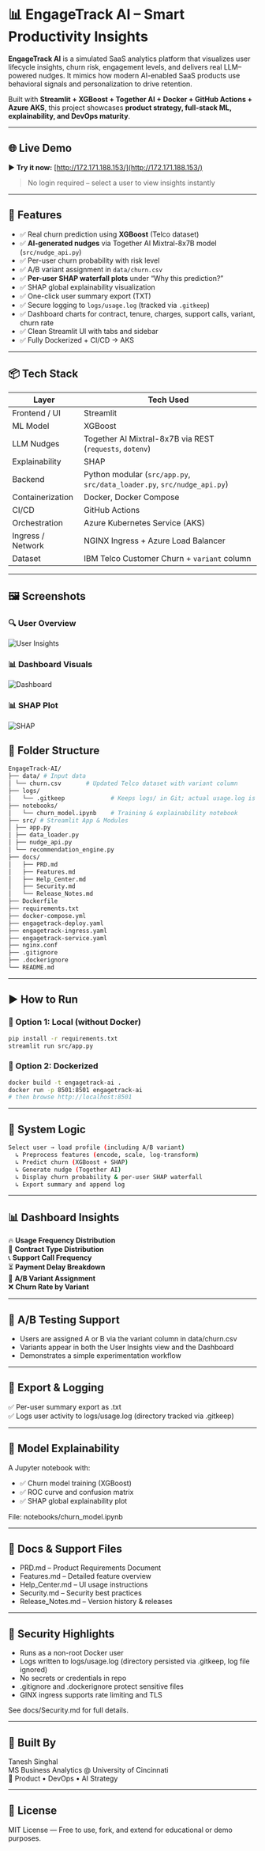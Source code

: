 # 📊 EngageTrack AI – Smart Productivity Insights

**EngageTrack AI** is a simulated SaaS analytics platform that visualizes user lifecycle insights, churn risk, engagement levels, and delivers real LLM–powered nudges. It mimics how modern AI-enabled SaaS products use behavioral signals and personalization to drive retention.

Built with **Streamlit + XGBoost + Together AI + Docker + GitHub Actions + Azure AKS**, this project showcases **product strategy, full-stack ML, explainability, and DevOps maturity**.

---

## 🌐 Live Demo

▶️ **Try it now:** [http://172.171.188.153/](http://172.171.188.153/)  
> No login required – select a user to view insights instantly

---

## 🚀 Features

- ✅ Real churn prediction using **XGBoost** (Telco dataset)  
- ✅ **AI-generated nudges** via Together AI Mixtral-8x7B model (`src/nudge_api.py`)  
- ✅ Per-user churn probability with risk level  
- ✅ A/B variant assignment in `data/churn.csv`  
- ✅ **Per-user SHAP waterfall plots** under “Why this prediction?”  
- ✅ SHAP global explainability visualization  
- ✅ One-click user summary export (TXT)  
- ✅ Secure logging to `logs/usage.log` (tracked via `.gitkeep`)  
- ✅ Dashboard charts for contract, tenure, charges, support calls, variant, churn rate  
- ✅ Clean Streamlit UI with tabs and sidebar  
- ✅ Fully Dockerized + CI/CD → AKS  

---

## 📦 Tech Stack

| Layer             | Tech Used                                                |
|-------------------|----------------------------------------------------------|
| Frontend / UI     | Streamlit                                                |
| ML Model          | XGBoost                                                  |
| LLM Nudges        | Together AI Mixtral-8x7B via REST (`requests`, `dotenv`) |
| Explainability    | SHAP                                                      |
| Backend           | Python modular (`src/app.py`, `src/data_loader.py`, `src/nudge_api.py`) |
| Containerization  | Docker, Docker Compose                                   |
| CI/CD             | GitHub Actions                                           |
| Orchestration     | Azure Kubernetes Service (AKS)                           |
| Ingress / Network | NGINX Ingress + Azure Load Balancer                      |
| Dataset           | IBM Telco Customer Churn + `variant` column              |
---

## 🖼 Screenshots

### 🔍 User Overview
![User Insights](screenshots/user_tab.png)

### 📊 Dashboard Visuals
![Dashboard](screenshots/dashboard_tab.png)

### 📊 SHAP Plot
![SHAP](screenshots/shap.png)


## 📂 Folder Structure

```bash
EngageTrack-AI/
├── data/ # Input data  
│ └── churn.csv       # Updated Telco dataset with variant column
├── logs/
│   └── .gitkeep             # Keeps logs/ in Git; actual usage.log is ignored
├── notebooks/
│   └── churn_model.ipynb    # Training & explainability notebook
├── src/ # Streamlit App & Modules
│ ├── app.py  
│ ├── data_loader.py  
│ ├── nudge_api.py  
│ └── recommendation_engine.py
├── docs/
│   ├── PRD.md
│   ├── Features.md
│   ├── Help_Center.md
│   ├── Security.md
│   └── Release_Notes.md
├── Dockerfile  
├── requirements.txt 
├── docker-compose.yml  
├── engagetrack-deploy.yaml  
├── engagetrack-ingress.yaml  
├── engagetrack-service.yaml  
├── nginx.conf  
├── .gitignore
├── .dockerignore
└── README.md  
```
---

## ▶️ How to Run

### 🔧 Option 1: Local (without Docker)
```bash
pip install -r requirements.txt
streamlit run src/app.py
```

### 🐳 Option 2: Dockerized
```bash
docker build -t engagetrack-ai .
docker run -p 8501:8501 engagetrack-ai
# then browse http://localhost:8501
```
---

## 🧠 System Logic
```bash
Select user → load profile (including A/B variant)
  ↳ Preprocess features (encode, scale, log-transform)
  ↳ Predict churn (XGBoost + SHAP)
  ↳ Generate nudge (Together AI)
  ↳ Display churn probability & per-user SHAP waterfall
  ↳ Export summary and append log
```
---

## 📊 Dashboard Insights

🔥 **Usage Frequency Distribution**  
🧮 **Contract Type Distribution**  
📞 **Support Call Frequency**  
⏳ **Payment Delay Breakdown**  
🧪 **A/B Variant Assignment**  
❌ **Churn Rate by Variant**  

---

## 🧪 A/B Testing Support

- Users are assigned A or B via the variant column in data/churn.csv  
- Variants appear in both the User Insights view and the Dashboard  
- Demonstrates a simple experimentation workflow

---

## 📄 Export & Logging

✅ Per-user summary export as .txt  
✅ Logs user activity to logs/usage.log (directory tracked via .gitkeep)



---

## 🧪 Model Explainability

A Jupyter notebook with:  

- ✅ Churn model training (XGBoost)
- ✅ ROC curve and confusion matrix
- ✅ SHAP global explainability plot

File: notebooks/churn_model.ipynb

---

## 📄 Docs & Support Files

- PRD.md – Product Requirements Document  
- Features.md – Detailed feature overview  
- Help_Center.md – UI usage instructions  
- Security.md – Security best practices  
- Release_Notes.md – Version history & releases  

---

## 🔐 Security Highlights

- Runs as a non-root Docker user
- Logs written to logs/usage.log (directory persisted via .gitkeep, log file ignored)
- No secrets or credentials in repo
- .gitignore and .dockerignore protect sensitive files
- GINX ingress supports rate limiting and TLS

See docs/Security.md for full details.

---

## 💼 Built By

Tanesh Singhal  
MS Business Analytics @ University of Cincinnati  
📌 Product • DevOps • AI Strategy

---

## 📄 License

MIT License — Free to use, fork, and extend for educational or demo purposes.

